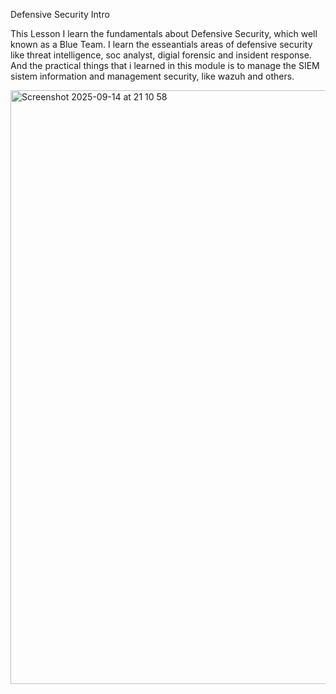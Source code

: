 Defensive Security Intro

This Lesson I learn the fundamentals about Defensive Security, which well known as a Blue Team. I learn the esseantials areas of defensive security
like threat intelligence, soc analyst, digial forensic and insident response. And the practical things that i learned in this module is to 
manage the SIEM sistem information and management security, like wazuh and others. 


<img width="1475" height="950" alt="Screenshot 2025-09-14 at 21 10 58" src="https://github.com/user-attachments/assets/16bc789b-ac3f-43e0-ad1f-b2a8b3ddabaf" />
